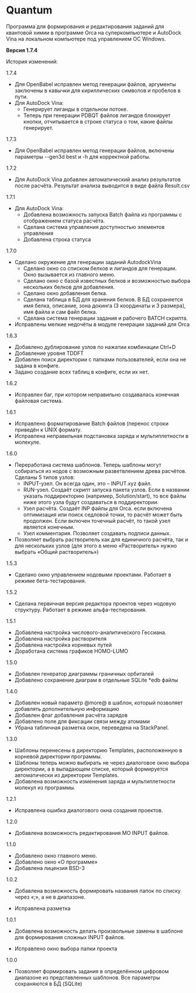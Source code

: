 # Quantum
Программа для формирования и редактирования заданий для квантовой химии в программе Orca на суперкомпьютере и AutoDock Vina на локальном компьютере под управлением ОС Windows.

**Версия 1.7.4**

История изменений:

1.7.4
* Для OpenBabel исправлен метод генерации файлов, аргументы заключены в кавычки для кириллических символов и пробелов в пути.
* Для AutoDock Vina: 
  + Генерирует лиганды в отдельном потоке. 
  + Теперь при генерации PDBQT файлов лигандов блокирует кнопки, отчитывается в строке статуса о том, какие файлы генерирует.

1.7.3
* Для OpenBabel исправлен метод генерации файлов, включены параметры --gen3d best и -h для корректной работы.

1.7.2
* Для AutoDock Vina добавлен автоматический анализ результатов после расчёта. Результат анализа выводится в виде файла Result.csv

1.7.1
* Для AutoDock Vina: 
  + Добавлена возможность запуска Batch файла из программы с отображением статуса расчёта.
  + Сделана система управления доступностью элементов управления
  + Добавлена строка статуса

1.7.0
* Сделано окружение для генерации заданий AutodockVina
  + Сделано окно со списком белков и лигандов для генерации. Окно вызывается из главного меню.
  + Сделано окно с базой известных белков и возможностью выбора нескольких белков для добавления.
  + Сделано окно добавления белка.
  + Сделана таблица в БД для хранения белков. В БД сохраняется имя белка, описание, зона докинга (3 координаты и 3 размера), имя файла и сам файл белка.
  + Сделана система генерации задания и рабочего BATCH скрипта.
* Исправлены мелкие недочёты в модуле генерации заданий для Orca


1.6.3
* Добавлено дублирование узлов по нажатии комбинации Ctrl+D
* Добавление уровня TDDFT
* Добавлен поиск директории с папками пользователей, если она не задана в конфиге.
* Задано создание всех таблиц в конфиге, если их нет.

1.6.2
* Исправлен баг, при котором неправильно создавалась конечная файловая система.

1.6.1
* Исправлено форматирование Batch файлов (перенос строки приведён к UNIX формату.
* Исправлена неправильная подстановка заряда и мультиплетности в молекуле.

1.6.0
* Переработана система шаблонов. Теперь шаблоны могут собираться из нодов с возможным разветвлением древа расчётов. Сделаны 5 типов узлов:
  + INPUT-узел. Он всегда один, это – INPUT.xyz файл.
  + RUN-узел. Создаёт скрипт запуска пакета узлов. Если в названии указать поддиректорию (например, Solution/start), то все файлы ниже этого узла будут создаваться в поддиректории. 
  + Узел расчёта. Создаёт INP файлы для Orca. если включена оптимизация или поиск седловой точки, то расчёт может быть продолжен. Если включен точечный расчёт, то такой узел является конечным.
  + Узел комментария. Позволяет создавать подписи данных.
* Позволяет выбрать растворитель как для единичного расчёта, так и для нескольких узлов (для этого в меню «Растворитель» нужно выбрать «Общий растворитель»)

1.5.3
* Сделано окно управлением нодовыми проектами. Работает в режиме бета-тестирования.

1.5.2
* Сделана первичная версия редактора проектов через нодовую структуру. Работает в режиме альфа-тестирования.

1.5.1
* Добавлена настройка числового-аналитического Гессиана.
* Добавлена настройка растворителя
* Добавлена настройка корневых путей
* Доработана система графиков HOMO-LUMO

1.5.0
* Добавлен генератор диаграммы граничных орбиталей
* Добавлено сохранение диаграм в отдельные SQLite \*edb файлы

1.4.0
* Добавлен новый параметр @more@ в шаблон, который позволяет добавлять дополнительную информацию
* Добавлен флаг добавления расчёта зарядов
* Добавлено поле для фиксации связи между атомами
* Убрана табличная разметка окон, переведена на StackPanel.

1.3.0
* Шаблоны перенесены в директорию Templates, расположенную в корневой директории программы.
* Шаблоны теперь можно выбирать не через диалоговое окно выбора директории, а в выпадающем списке, который формируется автоматически из директории Templates.
* Добавлена возможность изменения заряда и мультиплетности молекул из программы.

1.2.1
* Исправлена ошибка диалогового окна создания проектов.

1.2.0
+ Добавлена возможность редактирования MO INPUT файлов.

1.1.0
+ Добавлено окно главного меню.
+ Добавлено окно «О программе»
+ Добавлена лицензия BSD-3

1.0.2
+ Добавлена возможность формировать названия папок по списку через «;», а не в диапазоне.
* Исправлена разметка

1.0.1
+ Добавлена возможность делать произвольные замены в шаблоне для формирования сложных INPUT файлов.
* Исправлено окно выбора папки проекта

1.0.0
* Позволяет формировать задания в определённом цифровом диапазоне из представленных шаблонов. Все параметры сохраняются в БД (SQLite)
